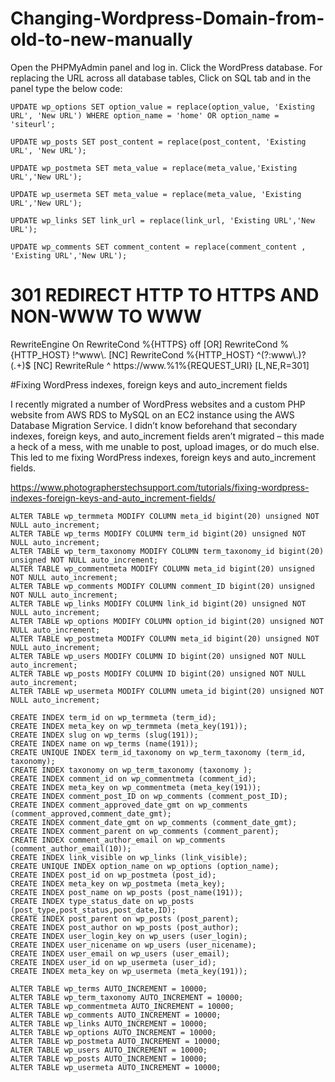 # Changing-Wordpress-Domain-from-old-to-new-manually

Open the PHPMyAdmin panel and log in.
Click the WordPress database.
For replacing the URL across all database tables, Click on SQL tab and in the panel type the below code:

    UPDATE wp_options SET option_value = replace(option_value, 'Existing URL', 'New URL') WHERE option_name = 'home' OR option_name = 'siteurl';

    UPDATE wp_posts SET post_content = replace(post_content, 'Existing URL', 'New URL');

    UPDATE wp_postmeta SET meta_value = replace(meta_value,'Existing URL','New URL');

    UPDATE wp_usermeta SET meta_value = replace(meta_value, 'Existing URL','New URL');

    UPDATE wp_links SET link_url = replace(link_url, 'Existing URL','New URL');

    UPDATE wp_comments SET comment_content = replace(comment_content , 'Existing URL','New URL');
    
    
    
    
 # 301 REDIRECT HTTP TO HTTPS AND NON-WWW TO WWW
<IfModule mod_rewrite.c>
RewriteEngine On
RewriteCond %{HTTPS} off [OR]
RewriteCond %{HTTP_HOST} !^www\. [NC]
RewriteCond %{HTTP_HOST} ^(?:www\.)?(.+)$ [NC]
RewriteRule ^ https://www.%1%{REQUEST_URI} [L,NE,R=301]
</IfModule>

#Fixing WordPress indexes, foreign keys and auto_increment fields

I recently migrated a number of WordPress websites and a custom PHP website from AWS RDS to MySQL on an EC2 instance using the AWS Database Migration Service. I didn’t know beforehand that secondary indexes, foreign keys, and auto_increment fields aren’t migrated – this made a heck of a mess, with me unable to post, upload images, or do much else. This led to me fixing WordPress indexes, foreign keys and auto_increment fields.

https://www.photographerstechsupport.com/tutorials/fixing-wordpress-indexes-foreign-keys-and-auto_increment-fields/

    ALTER TABLE wp_termmeta MODIFY COLUMN meta_id bigint(20) unsigned NOT NULL auto_increment;
    ALTER TABLE wp_terms MODIFY COLUMN term_id bigint(20) unsigned NOT NULL auto_increment;
    ALTER TABLE wp_term_taxonomy MODIFY COLUMN term_taxonomy_id bigint(20) unsigned NOT NULL auto_increment;
    ALTER TABLE wp_commentmeta MODIFY COLUMN meta_id bigint(20) unsigned NOT NULL auto_increment;
    ALTER TABLE wp_comments MODIFY COLUMN comment_ID bigint(20) unsigned NOT NULL auto_increment;
    ALTER TABLE wp_links MODIFY COLUMN link_id bigint(20) unsigned NOT NULL auto_increment;
    ALTER TABLE wp_options MODIFY COLUMN option_id bigint(20) unsigned NOT NULL auto_increment;
    ALTER TABLE wp_postmeta MODIFY COLUMN meta_id bigint(20) unsigned NOT NULL auto_increment;
    ALTER TABLE wp_users MODIFY COLUMN ID bigint(20) unsigned NOT NULL auto_increment;
    ALTER TABLE wp_posts MODIFY COLUMN ID bigint(20) unsigned NOT NULL auto_increment;
    ALTER TABLE wp_usermeta MODIFY COLUMN umeta_id bigint(20) unsigned NOT NULL auto_increment;

    CREATE INDEX term_id on wp_termmeta (term_id);
    CREATE INDEX meta_key on wp_termmeta (meta_key(191));
    CREATE INDEX slug on wp_terms (slug(191));
    CREATE INDEX name on wp_terms (name(191));
    CREATE UNIQUE INDEX term_id_taxonomy on wp_term_taxonomy (term_id, taxonomy);
    CREATE INDEX taxonomy on wp_term_taxonomy (taxonomy );
    CREATE INDEX comment_id on wp_commentmeta (comment_id);
    CREATE INDEX meta_key on wp_commentmeta (meta_key(191));
    CREATE INDEX comment_post_ID on wp_comments (comment_post_ID);
    CREATE INDEX comment_approved_date_gmt on wp_comments (comment_approved,comment_date_gmt);
    CREATE INDEX comment_date_gmt on wp_comments (comment_date_gmt);
    CREATE INDEX comment_parent on wp_comments (comment_parent);
    CREATE INDEX comment_author_email on wp_comments (comment_author_email(10));
    CREATE INDEX link_visible on wp_links (link_visible);
    CREATE UNIQUE INDEX option_name on wp_options (option_name);
    CREATE INDEX post_id on wp_postmeta (post_id);
    CREATE INDEX meta_key on wp_postmeta (meta_key);
    CREATE INDEX post_name on wp_posts (post_name(191));
    CREATE INDEX type_status_date on wp_posts (post_type,post_status,post_date,ID);
    CREATE INDEX post_parent on wp_posts (post_parent);
    CREATE INDEX post_author on wp_posts (post_author);
    CREATE INDEX user_login_key on wp_users (user_login);
    CREATE INDEX user_nicename on wp_users (user_nicename);
    CREATE INDEX user_email on wp_users (user_email);
    CREATE INDEX user_id on wp_usermeta (user_id);
    CREATE INDEX meta_key on wp_usermeta (meta_key(191));

    ALTER TABLE wp_terms AUTO_INCREMENT = 10000;
    ALTER TABLE wp_term_taxonomy AUTO_INCREMENT = 10000;
    ALTER TABLE wp_commentmeta AUTO_INCREMENT = 10000;
    ALTER TABLE wp_comments AUTO_INCREMENT = 10000;
    ALTER TABLE wp_links AUTO_INCREMENT = 10000;
    ALTER TABLE wp_options AUTO_INCREMENT = 10000;
    ALTER TABLE wp_postmeta AUTO_INCREMENT = 10000;
    ALTER TABLE wp_users AUTO_INCREMENT = 10000;
    ALTER TABLE wp_posts AUTO_INCREMENT = 10000;
    ALTER TABLE wp_usermeta AUTO_INCREMENT = 10000;
